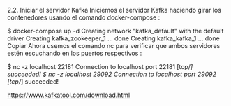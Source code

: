 2.2. Iniciar el servidor Kafka
Iniciemos el servidor Kafka haciendo girar los contenedores usando el comando docker-compose :

$ docker-compose up -d
Creating network "kafka_default" with the default driver
Creating kafka_zookeeper_1 ... done
Creating kafka_kafka_1     ... done
Copiar
Ahora usemos el comando nc para verificar que ambos servidores estén escuchando en los puertos respectivos :

$ nc -z localhost 22181
Connection to localhost port 22181 [tcp/*] succeeded!
$ nc -z localhost 29092
Connection to localhost port 29092 [tcp/*] succeeded!


https://www.kafkatool.com/download.html
